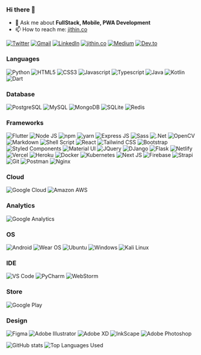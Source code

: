 ### Hi there 👋

- 💬 Ask me about **FullStack, Mobile, PWA Development**
- 📫 How to reach me: [jithin.co](https://jithin.co)

<!-- ![Profile views](https://gpvc.arturio.dev/JithinAntony4) -->
[![Twitter](https://img.shields.io/badge/Twitter-1DA1F2?style=flat-square&logo=twitter&logoColor=white)](https://twitter.com/jithinantony333)
[![Gmail](https://img.shields.io/badge/-GMAIL-D14836?style=flat-square&logo=gmail&logoColor=white)](mailto:jithinantony333@gmail.com)
[![LinkedIn](https://img.shields.io/badge/-LINKEDIN-0077B5?style=flat-square&logo=linkedin&logoColor=white)](https://www.linkedin.com/in/jithin-antony/)
[![jithin.co](https://img.shields.io/badge/-jithin.co-000000?style=flat-square&logo=React&logoColor=white)](https://jithin.co/)
[![Medium](https://img.shields.io/badge/Medium-12100E?style=flat-square&logo=medium&logoColor=white)](https://medium.com/@jithin_antony)
[![Dev.to](https://img.shields.io/badge/dev.to-0A0A0A?style=flat-square&logo=dev-dot-to&logoColor=white)](https://dev.to/jithinantony4)

### Languages

![Python](https://img.shields.io/badge/Python-3776AB?style=flat-square&logo=python&logoColor=white)
![HTML5](https://img.shields.io/badge/HTML5-239120?style=flat-square&logo=html5&logoColor=white)
![CSS3](https://img.shields.io/badge/CSS3-1572B6?style=flat-square&logo=css3&logoColor=white)
![Javascript](https://img.shields.io/badge/JavaScript-323330?style=flat-square&logo=javascript&logoColor=F7DF1E)
![Typescript](https://img.shields.io/badge/TypeScript-007ACC?style=flat-square&logo=typescript&logoColor=white)
![Java](https://img.shields.io/badge/Java-ED8B00?style=flat-square&logo=java&logoColor=white)
![Kotlin](https://img.shields.io/badge/Kotlin-0095D5?&style=flat-square&logo=kotlin&logoColor=white)
![Dart](https://img.shields.io/badge/Dart-0175C2?style=flat-square&logo=dart&logoColor=white)

### Database

![PostgreSQL](https://img.shields.io/badge/PostgreSQL-316192?style=flat-square&logo=postgresql&logoColor=white)
![MySQL](https://img.shields.io/badge/MySQL-00000F?style=flat-square&logo=mysql&logoColor=white)
![MongoDB](https://img.shields.io/badge/MongoDB-4EA94B?style=flat-square&logo=mongodb&logoColor=white)
![SQLite](https://img.shields.io/badge/SQLite-07405E?style=flat-square&logo=sqlite&logoColor=white)
![Redis](https://img.shields.io/badge/redis-%23DD0031.svg?&style=flat-square&logo=redis&logoColor=white)

### Frameworks

![Flutter](https://img.shields.io/badge/Flutter-02569B?style=flat-square&logo=flutter&logoColor=white)
![Node JS](https://img.shields.io/badge/Node.js-43853D?style=flat-square&logo=node-dot-js&logoColor=white)
![npm](https://img.shields.io/badge/npm-CB3837?style=flat-square&logo=npm&logoColor=white)
![yarn](https://img.shields.io/badge/Yarn-2C8EBB?style=flat-square&logo=yarn&logoColor=white)
![Express JS](https://img.shields.io/badge/Express.js-000000?style=flat-square&logo=express&logoColor=white)
![Sass](https://img.shields.io/badge/Sass-CC6699?style=flat-square&logo=sass&logoColor=white)
![.Net](https://img.shields.io/badge/.NET-5C2D91?style=flat-square&logo=dot-net&logoColor=white)
![OpenCV](https://img.shields.io/badge/OpenCV-27338e?style=flat-square&logo=OpenCV&logoColor=white)
![Markdown](https://img.shields.io/badge/Markdown-000000?style=flat-square&logo=markdown&logoColor=white)
![Shell Script](https://img.shields.io/badge/Shell_Script-121011?style=flat-square&logo=gnu-bash&logoColor=white)
![React](https://img.shields.io/badge/React-20232A?style=flat-square&logo=react&logoColor=61DAFB)
![Tailwind CSS](https://img.shields.io/badge/Tailwind_CSS-38B2AC?style=flat-square&logo=tailwind-css&logoColor=white)
![Bootstrap](https://img.shields.io/badge/Bootstrap-563D7C?style=flat-square&logo=bootstrap&logoColor=white)
![Styled Components](https://img.shields.io/badge/styled--components-DB7093?style=flat-square&logo=styled-components&logoColor=white)
![Material UI](https://img.shields.io/badge/Material--UI-0081CB?style=flat-square&logo=material-ui&logoColor=white)
![JQuery](https://img.shields.io/badge/jQuery-0769AD?style=flat-square&logo=jquery&logoColor=white)
![DJango](https://img.shields.io/badge/Django-092E20?style=flat-square&logo=django&logoColor=white)
![Flask](https://img.shields.io/badge/Flask-000000?style=flat-square&logo=flask&logoColor=white)
![Netlify](https://img.shields.io/badge/Netlify-00C7B7?style=flat-square&logo=netlify&logoColor=white)
![Vercel](https://img.shields.io/badge/Vercel-000000?style=flat-square&logo=vercel&logoColor=white)
![Heroku](https://img.shields.io/badge/Heroku-430098?style=flat-square&logo=heroku&logoColor=white)
![Docker](https://img.shields.io/badge/Docker-2CA5E0?style=flat-square&logo=docker&logoColor=white)
![Kubernetes](https://img.shields.io/badge/kubernetes-326ce5.svg?&style=flat-square&logo=kubernetes&logoColor=white)
![Next JS](https://img.shields.io/badge/next.js-000000?style=flat-square&logo=next-dot-js&logoColor=white)
![Firebase](https://img.shields.io/badge/firebase-ffca28?style=flat-square&logo=firebase&logoColor=black)
![Strapi](https://img.shields.io/badge/strapi-2e7eea?style=flat-square&logo=strapi&logoColor=white)
![Git](https://img.shields.io/badge/Git-F05032?style=flat-square&logo=git&logoColor=white)
![Postman](https://img.shields.io/badge/Postman-FF6C37?style=flat-square&logo=Postman&logoColor=white)
![Nginx](https://img.shields.io/badge/Nginx-009639?style=flat-square&logo=nginx&logoColor=white)

### Cloud

![Google Cloud](https://img.shields.io/badge/Google_Cloud-4285F4?style=flat-square&logo=google-cloud&logoColor=white)
![Amazon AWS](https://img.shields.io/badge/Amazon_AWS-232F3E?style=flat-square&logo=amazon-aws&logoColor=white)

### Analytics

![Google Analytics](https://img.shields.io/badge/Google%20Analytics-E37400?style=flat-square&logo=google%20analytics&logoColor=white)

### OS

![Android](https://img.shields.io/badge/Android-3DDC84?style=flat-square&logo=android&logoColor=white)
![Wear OS](https://img.shields.io/badge/-Wear%20OS-4285F4?style=flat-square&logo=wear-os&logoColor=white)
![Ubuntu](https://img.shields.io/badge/Ubuntu-E95420?style=flat-square&logo=ubuntu&logoColor=white)
![Windows](https://img.shields.io/badge/Windows-0078D6?style=flat-square&logo=windows&logoColor=white)
![Kali Linux](https://img.shields.io/badge/Kali_Linux-557C94?style=flat-square&logo=kali-linux&logoColor=white)

### IDE

![VS Code](https://img.shields.io/badge/Visual_Studio-5C2D91?style=flat-square&logo=visual%20studio&logoColor=white)
![PyCharm](https://img.shields.io/badge/PyCharm-000000.svg?&style=flat-square&logo=PyCharm&logoColor=white)
![WebStorm](https://img.shields.io/badge/WebStrom-000000.svg?&style=flat-square&logo=WebStorm&logoColor=white)

### Store

![Google Play](https://img.shields.io/badge/Google_Play-414141?style=flat-square&logo=google-play&logoColor=white)

### Design

![Figma](https://img.shields.io/badge/Figma-F24E1E?style=flat-square&logo=figma&logoColor=white)
![Adobe Illustrator](https://img.shields.io/badge/Adobe%20Illustrator-FF9A00?style=flat-square&logo=adobe%20illustrator&logoColor=white)
![Adobe XD](https://img.shields.io/badge/Adobe%20XD-FF61F6?style=flat-square&logo=Adobe%20XD&logoColor=white)
![InkScape](https://img.shields.io/badge/Inkscape-000000?style=flat-square&logo=Inkscape&logoColor=white)
![Adobe Photoshop](https://img.shields.io/badge/Adobe%20Photoshop-31A8FF?style=flat-square&logo=Adobe%20Photoshop&logoColor=black)

![GitHub stats](https://github-readme-stats.vercel.app/api?username=JithinAntony4&show_icons=true&theme=bear)
![Top Languages Used](https://github-readme-stats.vercel.app/api/top-langs/?username=JithinAntony4&langs_count=10&theme=bear&layout=compact)

<!--
**JithinAntony4/JithinAntony4** is a ✨ _special_ ✨ repository because its `README.md` (this file) appears on your GitHub profile.

Here are some ideas to get you started:

- 🔭 I’m currently working on ...
- 🌱 I’m currently learning ...
- 👯 I’m looking to collaborate on ...
- 🤔 I’m looking for help with ...
- 💬 Ask me about ...
- 📫 How to reach me: ...
- 😄 Pronouns: ...
- ⚡ Fun fact: ...
-->
